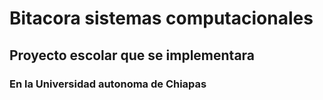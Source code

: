 <html>
<head>
	<title></title>
</head>
<body>
	<h1>Bitacora sistemas computacionales</h1>
	<h2>Proyecto escolar que se implementara</h2>
	<h3>En la Universidad autonoma de Chiapas</h3>
</body>
</html>
